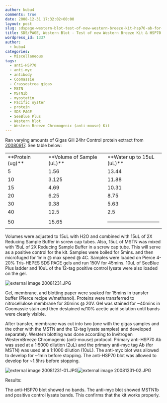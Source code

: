 ```yaml
---
author: kubu4
comments: true
date: 2008-12-31 17:32:02+00:00
layout: post
slug: sdspage-western-blot-test-of-new-western-breeze-kit-hsp70-ab-for-fish441
title: SDS/PAGE, Western Blot - Test of new Western Breeze Kit & HSP70 Ab for FISH441
wordpress_id: 1337
author:
  - kubu4
categories:
  - Miscellaneous
tags:
  - anti-HSP70
  - anti-myc
  - antibody
  - Coomassie
  - Crassostrea gigas
  - MSTN
  - MSTN1b
  - myostatin
  - Pacific oyster
  - protein
  - SDS-PAGE
  - SeeBlue Plus
  - Western blot
  - Western Breeze Chromogenic (anti-mouse) Kit
---
```


Ran varying amounts of Gigas Gill 24hr Control protein extract from [20080917](https://genefish.wikispaces.com/Sam%27s+Notebook#sjw20080917). See table below:

<table class="wiki_table" >
<tbody >
<tr >

<td >**Protein (ug)**
</td>

<td >**Volume of Sample (uL)**
</td>

<td >**Water up to 15uL (uL)**
</td>
</tr>
<tr >

<td >5
</td>

<td >1.56
</td>

<td >13.44
</td>
</tr>
<tr >

<td >10
</td>

<td >3.125
</td>

<td >11.88
</td>
</tr>
<tr >

<td >15
</td>

<td >4.69
</td>

<td >10.31
</td>
</tr>
<tr >

<td >20
</td>

<td >6.25
</td>

<td >8.75
</td>
</tr>
<tr >

<td >30
</td>

<td >9.38
</td>

<td >5.63
</td>
</tr>
<tr >

<td >40
</td>

<td >12.5
</td>

<td >2.5
</td>
</tr>
<tr >

<td >50
</td>

<td >15.65
</td>

<td >



* * *




</td>
</tr>
</tbody>
</table>

Volumes were adjusted to 15uL with H2O and combined with 15uL of 2X Reducing Sample Buffer in screw cap tubes. Also, 15uL of MSTN was mixed with 15uL of 2X Reducing Sample Buffer in a screw cap tube. This will serve as a positive control for the kit. Samples were boiled for 5mins. and then microfuged for 1min @ max speed @ 4C. Samples were loaded on Pierce 4-20% Tris-HEPES SDS PAGE gels and run 150V for 45mins. 10uL of SeeBlue Plus ladder and 10uL of the 12-tag positive control lysate were also loaded on the gel.

![external image 20081231.JPG](https://eagle.fish.washington.edu/Arabidopsis/SDS-PAGE/20081231.JPG)

Gel, membrane, and blotting paper were soaked for 15mins in transfer buffer (Pierce recipe w/methanol). Proteins were transferred to nitrocellulose membrane for 30mins @ 20V. Gel was stained for ~40mins in Coomassie stain and then destained w/10% acetic acid solution until bands were clearly visible.

After transfer, membrane was cut into two (one with the gigas samples and the other with the MSTN and the 12-tag lysate samples) and developed separately. Western blotting was done according to Invitrogen WesternBreeze Chromogenic (anti-mouse) protocol. Primary anti-HSP70 Ab was used at a 1:5000 dilution (2uL) and the primary anti-myc tag Ab (for MSTN) was used at a 1:1000 dilution (10uL). The anti-myc blot was allowed to develop for ~1min before stopping. The anti-HSP70 blot was allowed to develop for ~1.5hrs before stopping.

![external image 20081231-01.JPG](https://eagle.fish.washington.edu/Arabidopsis/Western%20Blots/20081231-01.JPG)![external image 20081231-02.JPG](http://eagle.fish.washington.edu/Arabidopsis/Western%20Blots/20081231-02.JPG)

Results:



The anti-HSP70 blot showed no bands. The anti-myc blot showed MSTN1b and positive control lysate bands. This confirms that the kit works properly.
